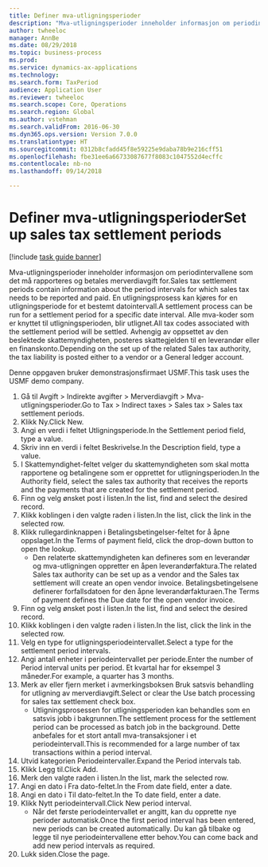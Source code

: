 ```yaml
--- 
title: Definer mva-utligningsperioder
description: "Mva-utligningsperioder inneholder informasjon om periodintervallene som det må rapporteres og betales merverdiavgift for."
author: twheeloc
manager: AnnBe
ms.date: 08/29/2018
ms.topic: business-process
ms.prod: 
ms.service: dynamics-ax-applications
ms.technology: 
ms.search.form: TaxPeriod
audience: Application User
ms.reviewer: twheeloc
ms.search.scope: Core, Operations
ms.search.region: Global
ms.author: vstehman
ms.search.validFrom: 2016-06-30
ms.dyn365.ops.version: Version 7.0.0
ms.translationtype: HT
ms.sourcegitcommit: 0312b8cfadd45f8e59225e9daba78b9e216cff51
ms.openlocfilehash: fbe31ee6a66733087677f8083c1047552d4ecffc
ms.contentlocale: nb-no
ms.lasthandoff: 09/14/2018

---
```

# <a name="set-up-sales-tax-settlement-periods"></a><span data-ttu-id="affaa-103">Definer mva-utligningsperioder</span><span class="sxs-lookup"><span data-stu-id="affaa-103">Set up sales tax settlement periods</span></span>

[!include [task guide banner](../../includes/task-guide-banner.md)]

<span data-ttu-id="affaa-104">Mva-utligningsperioder inneholder informasjon om periodintervallene som det må rapporteres og betales merverdiavgift for.</span><span class="sxs-lookup"><span data-stu-id="affaa-104">Sales tax settlement periods contain information about the period intervals for which sales tax needs to be reported and paid.</span></span> <span data-ttu-id="affaa-105">En utligningsprosess kan kjøres for en utligningsperiode for et bestemt datointervall.</span><span class="sxs-lookup"><span data-stu-id="affaa-105">A settlement process can be run for a settlement period for a specific date interval.</span></span> <span data-ttu-id="affaa-106">Alle mva-koder som er knyttet til utligningsperioden, blir utlignet.</span><span class="sxs-lookup"><span data-stu-id="affaa-106">All tax codes associated with the settlement period will be settled.</span></span> <span data-ttu-id="affaa-107">Avhengig av oppsettet av den beslektede skattemyndigheten, posteres skattegjelden til en leverandør eller en finanskonto.</span><span class="sxs-lookup"><span data-stu-id="affaa-107">Depending on the set up of the related Sales tax authority, the tax liability is posted either to a vendor or a General ledger account.</span></span>



<span data-ttu-id="affaa-108">Denne oppgaven bruker demonstrasjonsfirmaet USMF.</span><span class="sxs-lookup"><span data-stu-id="affaa-108">This task uses the USMF demo company.</span></span>



1. <span data-ttu-id="affaa-109">Gå til Avgift > Indirekte avgifter > Merverdiavgift > Mva-utligningsperioder.</span><span class="sxs-lookup"><span data-stu-id="affaa-109">Go to Tax > Indirect taxes > Sales tax > Sales tax settlement periods.</span></span>
2. <span data-ttu-id="affaa-110">Klikk Ny.</span><span class="sxs-lookup"><span data-stu-id="affaa-110">Click New.</span></span>
3. <span data-ttu-id="affaa-111">Angi en verdi i feltet Utligningsperiode.</span><span class="sxs-lookup"><span data-stu-id="affaa-111">In the Settlement period field, type a value.</span></span>
4. <span data-ttu-id="affaa-112">Skriv inn en verdi i feltet Beskrivelse.</span><span class="sxs-lookup"><span data-stu-id="affaa-112">In the Description field, type a value.</span></span>
5. <span data-ttu-id="affaa-113">I Skattemyndighet-feltet velger du skattemyndigheten som skal motta rapportene og betalingene som er opprettet for utligningsperioden.</span><span class="sxs-lookup"><span data-stu-id="affaa-113">In the Authority field, select the sales tax authority that receives the reports and the payments that are created for the settlement period.</span></span>
6. <span data-ttu-id="affaa-114">Finn og velg ønsket post i listen.</span><span class="sxs-lookup"><span data-stu-id="affaa-114">In the list, find and select the desired record.</span></span>
7. <span data-ttu-id="affaa-115">Klikk koblingen i den valgte raden i listen.</span><span class="sxs-lookup"><span data-stu-id="affaa-115">In the list, click the link in the selected row.</span></span>
8. <span data-ttu-id="affaa-116">Klikk rullegardinknappen i Betalingsbetingelser-feltet for å åpne oppslaget.</span><span class="sxs-lookup"><span data-stu-id="affaa-116">In the Terms of payment field, click the drop-down button to open the lookup.</span></span>
    * <span data-ttu-id="affaa-117">Den relaterte skattemyndigheten kan defineres som en leverandør og mva-utligningen oppretter en åpen leverandørfaktura.</span><span class="sxs-lookup"><span data-stu-id="affaa-117">The related Sales tax authority can be set up as a vendor and the Sales tax settlement will create an open vendor invoice.</span></span> <span data-ttu-id="affaa-118">Betalingsbetingelsene definerer forfallsdatoen for den åpne leverandørfakturaen.</span><span class="sxs-lookup"><span data-stu-id="affaa-118">The Terms of payment defines the Due date for the open vendor invoice.</span></span>  
9. <span data-ttu-id="affaa-119">Finn og velg ønsket post i listen.</span><span class="sxs-lookup"><span data-stu-id="affaa-119">In the list, find and select the desired record.</span></span>
10. <span data-ttu-id="affaa-120">Klikk koblingen i den valgte raden i listen.</span><span class="sxs-lookup"><span data-stu-id="affaa-120">In the list, click the link in the selected row.</span></span>
11. <span data-ttu-id="affaa-121">Velg en type for utligningsperiodeintervallet.</span><span class="sxs-lookup"><span data-stu-id="affaa-121">Select a type for the settlement period intervals.</span></span>
12. <span data-ttu-id="affaa-122">Angi antall enheter i periodeintervallet per periode.</span><span class="sxs-lookup"><span data-stu-id="affaa-122">Enter the number of Period interval units per period.</span></span> <span data-ttu-id="affaa-123">Et kvartal har for eksempel 3 måneder.</span><span class="sxs-lookup"><span data-stu-id="affaa-123">For example, a quarter has 3 months.</span></span>
13. <span data-ttu-id="affaa-124">Merk av eller fjern merket i avmerkingsboksen Bruk satsvis behandling for utligning av merverdiavgift.</span><span class="sxs-lookup"><span data-stu-id="affaa-124">Select or clear the Use batch processing for sales tax settlement check box.</span></span>
    * <span data-ttu-id="affaa-125">Utligningsprosessen for utligningsperioden kan behandles som en satsvis jobb i bakgrunnen.</span><span class="sxs-lookup"><span data-stu-id="affaa-125">The settlement process for the settlement period can be processed as batch job in the background.</span></span> <span data-ttu-id="affaa-126">Dette anbefales for et stort antall mva-transaksjoner i et periodeintervall.</span><span class="sxs-lookup"><span data-stu-id="affaa-126">This is recommended for a large number of tax transactions within a period interval.</span></span>  
14. <span data-ttu-id="affaa-127">Utvid kategorien Periodeintervaller.</span><span class="sxs-lookup"><span data-stu-id="affaa-127">Expand the Period intervals tab.</span></span>
15. <span data-ttu-id="affaa-128">Klikk Legg til.</span><span class="sxs-lookup"><span data-stu-id="affaa-128">Click Add.</span></span>
16. <span data-ttu-id="affaa-129">Merk den valgte raden i listen.</span><span class="sxs-lookup"><span data-stu-id="affaa-129">In the list, mark the selected row.</span></span>
17. <span data-ttu-id="affaa-130">Angi en dato i Fra dato-feltet.</span><span class="sxs-lookup"><span data-stu-id="affaa-130">In the From date field, enter a date.</span></span>
18. <span data-ttu-id="affaa-131">Angi en dato i Til dato-feltet.</span><span class="sxs-lookup"><span data-stu-id="affaa-131">In the To date field, enter a date.</span></span>
19. <span data-ttu-id="affaa-132">Klikk Nytt periodeintervall.</span><span class="sxs-lookup"><span data-stu-id="affaa-132">Click New period interval.</span></span>
    * <span data-ttu-id="affaa-133">Når det første periodeintervallet er angitt, kan du opprette nye perioder automatisk.</span><span class="sxs-lookup"><span data-stu-id="affaa-133">Once the first period interval has been entered, new periods can be created automatically.</span></span> <span data-ttu-id="affaa-134">Du kan gå tilbake og legge til nye periodeintervallene etter behov.</span><span class="sxs-lookup"><span data-stu-id="affaa-134">You can come back and add new period intervals as required.</span></span>  
20. <span data-ttu-id="affaa-135">Lukk siden.</span><span class="sxs-lookup"><span data-stu-id="affaa-135">Close the page.</span></span>


